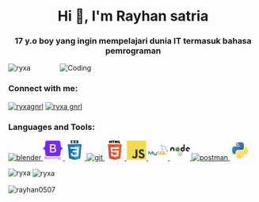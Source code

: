 <h1 align="center">Hi 👋, I'm Rayhan satria</h1>
<h3 align="center">17 y.o boy yang ingin mempelajari dunia IT termasuk bahasa pemrograman</h3>
<img align="right" alt="Coding" width="400" src="https://media4.giphy.com/media/v1.Y2lkPTc5MGI3NjExYnI0YWN0Y2kyYzA5ZGY4NmRicjVoY2N5N2Exd2U2bGZ6cWMzN3g5ZiZlcD12MV9pbnRlcm5hbF9naWZfYnlfaWQmY3Q9Zw/gDAnoTGMhGWGi75pfv/giphy.gif"


<p align="left"> <img src="https://komarev.com/ghpvc/?username=ryxa&label=Profile%20views&color=0e75b6&style=flat" alt="ryxa" /> </p>


<h3 align="left">Connect with me:</h3>
<p align="left">
<a href="https://instagram.com/ryxagnrl" target="blank"><img align="center" src="https://raw.githubusercontent.com/rahuldkjain/github-profile-readme-generator/master/src/images/icons/Social/instagram.svg" alt="ryxagnrl" height="30" width="40" /></a>
<a href="https://www.hackerrank.com/ryxa gnrl" target="blank"><img align="center" src="https://raw.githubusercontent.com/rahuldkjain/github-profile-readme-generator/master/src/images/icons/Social/hackerrank.svg" alt="ryxa gnrl" height="30" width="40" /></a>
</p>

<h3 align="left">Languages and Tools:</h3>
<p align="left"> <a href="https://www.blender.org/" target="_blank" rel="noreferrer"> <img src="https://download.blender.org/branding/community/blender_community_badge_white.svg" alt="blender" width="40" height="40"/> </a> <a href="https://getbootstrap.com" target="_blank" rel="noreferrer"> <img src="https://raw.githubusercontent.com/devicons/devicon/master/icons/bootstrap/bootstrap-plain-wordmark.svg" alt="bootstrap" width="40" height="40"/> </a> <a href="https://www.w3schools.com/css/" target="_blank" rel="noreferrer"> <img src="https://raw.githubusercontent.com/devicons/devicon/master/icons/css3/css3-original-wordmark.svg" alt="css3" width="40" height="40"/> </a> <a href="https://git-scm.com/" target="_blank" rel="noreferrer"> <img src="https://www.vectorlogo.zone/logos/git-scm/git-scm-icon.svg" alt="git" width="40" height="40"/> </a> <a href="https://www.w3.org/html/" target="_blank" rel="noreferrer"> <img src="https://raw.githubusercontent.com/devicons/devicon/master/icons/html5/html5-original-wordmark.svg" alt="html5" width="40" height="40"/> </a> <a href="https://developer.mozilla.org/en-US/docs/Web/JavaScript" target="_blank" rel="noreferrer"> <img src="https://raw.githubusercontent.com/devicons/devicon/master/icons/javascript/javascript-original.svg" alt="javascript" width="40" height="40"/> </a> <a href="https://www.mysql.com/" target="_blank" rel="noreferrer"> <img src="https://raw.githubusercontent.com/devicons/devicon/master/icons/mysql/mysql-original-wordmark.svg" alt="mysql" width="40" height="40"/> </a> <a href="https://nodejs.org" target="_blank" rel="noreferrer"> <img src="https://raw.githubusercontent.com/devicons/devicon/master/icons/nodejs/nodejs-original-wordmark.svg" alt="nodejs" width="40" height="40"/> </a> <a href="https://postman.com" target="_blank" rel="noreferrer"> <img src="https://www.vectorlogo.zone/logos/getpostman/getpostman-icon.svg" alt="postman" width="40" height="40"/> </a> <a href="https://www.python.org" target="_blank" rel="noreferrer"> <img src="https://raw.githubusercontent.com/devicons/devicon/master/icons/python/python-original.svg" alt="python" width="40" height="40"/> </a> </p>

<p><img align="left" src="https://github-readme-stats.vercel.app/api/top-langs?username=ryxa&show_icons=true&locale=en&layout=compact" alt="ryxa" /></p>

<p>&nbsp;<img align="center" src="https://github-readme-stats.vercel.app/api?username=ryxa&show_icons=true&locale=en" alt="ryxa" /></p>

<p><img align="center" src="https://github-readme-streak-stats.herokuapp.com/?user=ryxa&" alt="rayhan0507" /></p>

